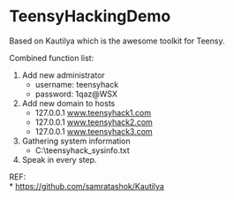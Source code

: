 # TeensyHackingDemo  
Based on Kautilya which is the awesome toolkit for Teensy.    

Combined function list:   
1. Add new administrator   
    * username: teensyhack   
    * password: 1qaz@WSX  
2. Add new domain to hosts  
    * 127.0.0.1 www.teensyhack1.com   
    * 127.0.0.1 www.teensyhack2.com   
    * 127.0.0.1 www.teensyhack3.com   
3. Gathering system information   
    * C:\teensyhack_sysinfo.txt   
4. Speak in every step.   
 
REF:  
    * https://github.com/samratashok/Kautilya   
